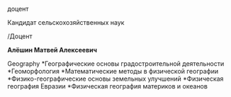 доцент

Кандидат сельскохозяйственных наук

/Доцент

**Алёшин Матвей Алексеевич**

Geography
	*Географические основы градостроительной деятельности
	*Геоморфология
	*Математические методы в физической географии
	*Физико-географические основы земельных улучшений
	*Физическая география Евразии
	*Физическая география материков и океанов